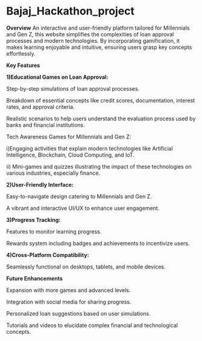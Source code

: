 # Bajaj_Hackathon_project

**Overview** An interactive and user-friendly platform tailored for Millennials and Gen Z, this website simplifies the complexities of loan approval processes and modern technologies. By incorporating gamification, it makes learning enjoyable and intuitive, ensuring users grasp key concepts effortlessly.

**Key Features**

**1)Educational Games on Loan Approval:**

  Step-by-step simulations of loan approval processes.
  
  Breakdown of essential concepts like credit scores, documentation, interest rates, and approval criteria.
  
  Realistic scenarios to help users understand the evaluation process used by banks and financial institutions.
  
  Tech Awareness Games for Millennials and Gen Z:

  i)Engaging activities that explain modern technologies like Artificial Intelligence, Blockchain, Cloud Computing, and IoT.
  
 ii) Mini-games and quizzes illustrating the impact of these technologies on various industries, especially finance.
  
**2)User-Friendly Interface:**

  Easy-to-navigate design catering to Millennials and Gen Z.
  
  A vibrant and interactive UI/UX to enhance user engagement.
  
**3)Progress Tracking:**

  Features to monitor learning progress.
  
  Rewards system including badges and achievements to incentivize users.
  
**4)Cross-Platform Compatibility:**

  Seamlessly functional on desktops, tablets, and mobile devices.
  
  **Future Enhancements**

  Expansion with more games and advanced levels.
  
  Integration with social media for sharing progress.
  
  Personalized loan suggestions based on user simulations.
  
  Tutorials and videos to elucidate complex financial and technological concepts.
